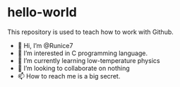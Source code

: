 # hello-world
This repository is used to teach how to work with Github.
- 👋 Hi, I’m @Runice7
- 👀 I’m interested in C programming language.
- 🌱 I’m currently learning low-temperature physics
- 💞️ I’m looking to collaborate on nothing
- 📫 How to reach me is a big secret.

<!---
Runice7/Runice7 is a ✨ special ✨ repository because its `README.md` (this file) appears on your GitHub profile.
You can click the Preview link to take a look at your changes.
--->
